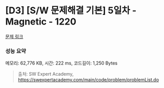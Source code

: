# [D3] [S/W 문제해결 기본] 5일차 - Magnetic - 1220 

[문제 링크](https://swexpertacademy.com/main/code/problem/problemDetail.do?contestProbId=AV14hwZqABsCFAYD) 

### 성능 요약

메모리: 62,776 KB, 시간: 222 ms, 코드길이: 1,250 Bytes



> 출처: SW Expert Academy, https://swexpertacademy.com/main/code/problem/problemList.do